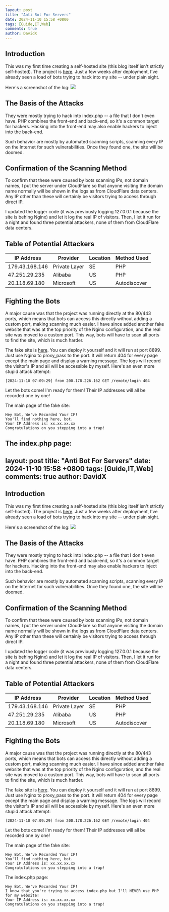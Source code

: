 ```yaml
---
layout: post
title: "Anti Bot For Servers"
date: 2024-11-10 15:58 +0800
tags: [Guide,IT,Web]
comments: true
author: DavidX
---
```

## Introduction
This was my first time creating a self-hosted site (this blog itself isn't strictly self-hosted). The project is [here](https://github.com/Davidasx/flask-gpt). Just a few weeks after deployment, I've already seen a load of bots trying to hack into my site -- under plain sight. 

Here's a screenshot of the log:
![](https://blog.davidx.us.kg/images/pic2024111001.png)

## The Basis of the Attacks
They were mostly trying to hack into index.php -- a file that I don't even have. PHP combines the front-end and back-end, so it's a common target for hackers. Hacking into the front-end may also enable hackers to inject into the back-end.

Such behavior are mostly by automated scanning scripts, scanning every IP on the Internet for such vulnerabilities. Once they found one, the site will be doomed.

## Confirmation of the Scanning Method
To confirm that these were caused by bots scanning IPs, not domain names, I put the server under CloudFlare so that anyone visiting the domain name normally will be shown in the logs as from CloudFlare data centers. Any IP other than these will certainly be visitors trying to access through direct IP.

I updated the logger code (it was previously logging 127.0.0.1 because the site is behing Nginx) and let it log the real IP of visitors. Then, I let it run for a night and found three potential attackers, none of them from CloudFlare data centers.

## Table of Potential Attackers
| IP Address     | Provider      | Location | Method Used  |
| -------------- | ------------- | -------- | ------------ |
| 179.43.168.146 | Private Layer | SE       | PHP          |
| 47.251.29.235  | Alibaba       | US       | PHP          |
| 20.118.69.180  | Microsoft     | US       | Autodiscover |

## Fighting the Bots
A major cause was that the project was running directly at the 80/443 ports, which means that bots can access this directly without adding a custom port, making scanning much easier. I have since added another fake website that was at the top priority of the Nginx configuration, and the real site was moved to a custom port. This way, bots will have to scan all ports to find the site, which is much harder.

The fake site is [here](https://github.com/Davidasx/bot). You can deploy it yourself and it will run at port 8899. Just use Nginx to proxy_pass to the port. It will return 404 for every page except the main page and display a warning message. The logs will record the visitor's IP and all will be accessible by myself. Here's an even more stupid attack attempt:
```
[2024-11-10 07:09:29] from 200.178.226.162 GET /remote/login 404
```

Let the bots come! I'm ready for them! Their IP addresses will all be recorded one by one!

The main page of the fake site:
```
Hey Bot, We've Recorded Your IP!
You'll find nothing here, bot.
Your IP Address is: xx.xx.xx.xx
Congratulations on you stepping into a trap!
```

The index.php page:
---
layout: post
title: "Anti Bot For Servers"
date: 2024-11-10 15:58 +0800
tags: [Guide,IT,Web]
comments: true
author: DavidX
---
## Introduction
This was my first time creating a self-hosted site (this blog itself isn't strictly self-hosted). The project is [here](https://github.com/Davidasx/flask-gpt). Just a few weeks after deployment, I've already seen a load of bots trying to hack into my site -- under plain sight. 

Here's a screenshot of the log:
![](https://blog.davidx.us.kg/images/pic2024111001.png)

## The Basis of the Attacks
They were mostly trying to hack into index.php -- a file that I don't even have. PHP combines the front-end and back-end, so it's a common target for hackers. Hacking into the front-end may also enable hackers to inject into the back-end.

Such behavior are mostly by automated scanning scripts, scanning every IP on the Internet for such vulnerabilities. Once they found one, the site will be doomed.

## Confirmation of the Scanning Method
To confirm that these were caused by bots scanning IPs, not domain names, I put the server under CloudFlare so that anyone visiting the domain name normally will be shown in the logs as from CloudFlare data centers. Any IP other than these will certainly be visitors trying to access through direct IP.

I updated the logger code (it was previously logging 127.0.0.1 because the site is behing Nginx) and let it log the real IP of visitors. Then, I let it run for a night and found three potential attackers, none of them from CloudFlare data centers.

## Table of Potential Attackers
| IP Address     | Provider      | Location | Method Used  |
| -------------- | ------------- | -------- | ------------ |
| 179.43.168.146 | Private Layer | SE       | PHP          |
| 47.251.29.235  | Alibaba       | US       | PHP          |
| 20.118.69.180  | Microsoft     | US       | Autodiscover |

## Fighting the Bots
A major cause was that the project was running directly at the 80/443 ports, which means that bots can access this directly without adding a custom port, making scanning much easier. I have since added another fake website that was at the top priority of the Nginx configuration, and the real site was moved to a custom port. This way, bots will have to scan all ports to find the site, which is much harder.

The fake site is [here](https://github.com/Davidasx/bot). You can deploy it yourself and it will run at port 8899. Just use Nginx to proxy_pass to the port. It will return 404 for every page except the main page and display a warning message. The logs will record the visitor's IP and all will be accessible by myself. Here's an even more stupid attack attempt:
```
[2024-11-10 07:09:29] from 200.178.226.162 GET /remote/login 404
```

Let the bots come! I'm ready for them! Their IP addresses will all be recorded one by one!

The main page of the fake site:
```
Hey Bot, We've Recorded Your IP!
You'll find nothing here, bot.
Your IP Address is: xx.xx.xx.xx
Congratulations on you stepping into a trap!
```

The index.php page:
```
Hey Bot, We've Recorded Your IP!
I know that you're trying to access index.php but I'll NEVER use PHP for my website!
Your IP Address is: xx.xx.xx.xx
Congratulations on you stepping into a trap!
```